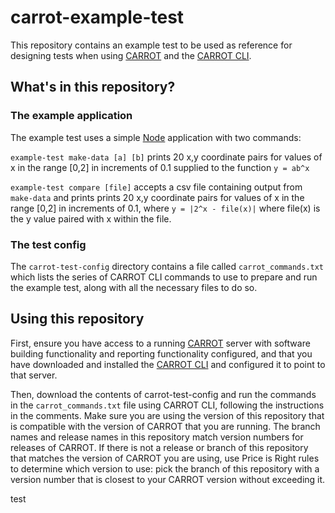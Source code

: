 # carrot-example-test
This repository contains an example test to be used as reference for designing tests when using [CARROT](https://github.com/broadinstitute/carrot) and the [CARROT CLI](https://github.com/broadinstitute/carrot_cli).

## What's in this repository?
### The example application
The example test uses a simple [Node](https://nodejs.org/en/) application with two commands:

`example-test make-data [a] [b]` prints 20 x,y coordinate pairs for values of x in the range [0,2] in increments of 0.1 supplied to the function `y = ab^x`

`example-test compare [file]` accepts a csv file containing output from `make-data` and prints prints 20 x,y coordinate pairs for values of x in the range [0,2] in increments of 0.1, where `y = |2^x - file(x)|` where file(x) is the y value paired with x within the file.

### The test config
The `carrot-test-config` directory contains a file called `carrot_commands.txt` which lists the series of CARROT CLI commands to use to prepare and run the example test, along with all the necessary files to do so.

## Using this repository
First, ensure you have access to a running [CARROT](https://github.com/broadinstitute/carrot) server with software building functionality and reporting functionality configured, and that you have downloaded and installed the [CARROT CLI](https://github.com/broadinstitute/carrot_cli) and configured it to point to that server.

Then, download the contents of carrot-test-config and run the commands in the `carrot_commands.txt` file using CARROT CLI, following the instructions in the comments.  Make sure you are using the version of this repository that is compatible with the version of CARROT that you are running.  The branch names and release names in this repository match version numbers for releases of CARROT.  If there is not a release or branch of this repository that matches the version of CARROT you are using, use Price is Right rules to determine which version to use: pick the branch of this repository with a version number that is closest to your CARROT version without exceeding it.


test
